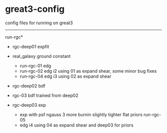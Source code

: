 great3-config
=============

config files for running on great3

---------
run-rgc*
- rgc-deep01 expfit
- real_galaxy ground constant
    - run-rgc-01 edg
    - run-rgc-02 edg i2 using 01 as expand shear, some minor bug fixes
    - run-rgc-04 edg i3 using 02 as expand shear

- rgc-deep02 bdf
- rgc-03 bdf trained from deep02

- rgc-deep03 exp
    * exp with psf ngauss 3 more burnin slightly tighter flat priors run-rgc-05
    * edg i4 using 04 as expand shear and deep03 for priors
